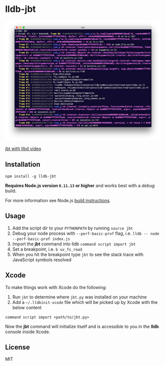 # lldb-jbt

[![assets/sample.png](assets/sample.png)](https://www.youtube.com/watch?v=hy9o5Crjy1A)

[jbt with llbd video](https://www.youtube.com/watch?v=hy9o5Crjy1A)

## Installation

```
npm install -g lldb-jbt
```

**Requires Node.js version `0.11.13` or higher** and works best with a *debug* build.

For more information see Node.js [build instructions](https://github.com/thlorenz/lldb-jbt/wiki/Building-Node.js).

## Usage

1. Add the script dir to your `PYTHONPATH` by running `source jbt`
2. Debug your node process with `--perf-basic-prof` flag, i.e. `lldb -- node --perf-basic-prof index.js`
3. Import the **jbt** command into lldb `command script import jbt`
4. Set a breakpoint, i.e. `b uv_fs_read`
5. When you hit the breakpoint type `jbt` to see the stack trace with JavaScript symbols resolved

## Xcode

To make things work with Xcode do the following:

1. Run `jbt` to determine where `jbt.py` was installed on your machine
2. Add a `~/.lldbinit-xcode` file which will be picked up by Xcode with the below content

```
command script import <path/to/jbt.py>
```

Now the **jbt** command will initialize itself and is accessible to you in the **lldb** console inside Xcode.

## License

MIT
